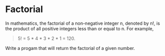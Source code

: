 Factorial
=========

In mathematics, the factorial of a non-negative integer n, denoted by n!, is the product of all positive integers less
than or equal to n. For example,

> 5! = 5 * 4 * 3 * 2 * 1 = 120.

Write a progam that will return the factorial of a given number.
